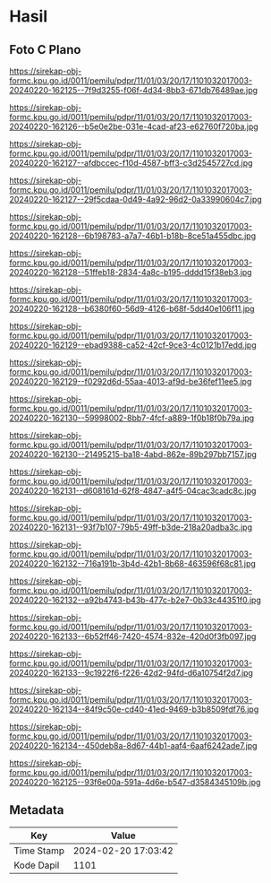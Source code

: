 # Hasil

## Foto C Plano

https://sirekap-obj-formc.kpu.go.id/0011/pemilu/pdpr/11/01/03/20/17/1101032017003-20240220-162125--7f9d3255-f06f-4d34-8bb3-671db76489ae.jpg

https://sirekap-obj-formc.kpu.go.id/0011/pemilu/pdpr/11/01/03/20/17/1101032017003-20240220-162126--b5e0e2be-031e-4cad-af23-e62760f720ba.jpg

https://sirekap-obj-formc.kpu.go.id/0011/pemilu/pdpr/11/01/03/20/17/1101032017003-20240220-162127--afdbccec-f10d-4587-bff3-c3d2545727cd.jpg

https://sirekap-obj-formc.kpu.go.id/0011/pemilu/pdpr/11/01/03/20/17/1101032017003-20240220-162127--29f5cdaa-0d49-4a92-96d2-0a33990604c7.jpg

https://sirekap-obj-formc.kpu.go.id/0011/pemilu/pdpr/11/01/03/20/17/1101032017003-20240220-162128--6b198783-a7a7-46b1-b18b-8ce51a455dbc.jpg

https://sirekap-obj-formc.kpu.go.id/0011/pemilu/pdpr/11/01/03/20/17/1101032017003-20240220-162128--51ffeb18-2834-4a8c-b195-dddd15f38eb3.jpg

https://sirekap-obj-formc.kpu.go.id/0011/pemilu/pdpr/11/01/03/20/17/1101032017003-20240220-162128--b6380f60-56d9-4126-b68f-5dd40e106f11.jpg

https://sirekap-obj-formc.kpu.go.id/0011/pemilu/pdpr/11/01/03/20/17/1101032017003-20240220-162129--ebad9388-ca52-42cf-9ce3-4c0121b17edd.jpg

https://sirekap-obj-formc.kpu.go.id/0011/pemilu/pdpr/11/01/03/20/17/1101032017003-20240220-162129--f0292d6d-55aa-4013-af9d-be36fef11ee5.jpg

https://sirekap-obj-formc.kpu.go.id/0011/pemilu/pdpr/11/01/03/20/17/1101032017003-20240220-162130--59998002-8bb7-4fcf-a889-1f0b18f0b79a.jpg

https://sirekap-obj-formc.kpu.go.id/0011/pemilu/pdpr/11/01/03/20/17/1101032017003-20240220-162130--21495215-ba18-4abd-862e-89b297bb7157.jpg

https://sirekap-obj-formc.kpu.go.id/0011/pemilu/pdpr/11/01/03/20/17/1101032017003-20240220-162131--d608161d-62f8-4847-a4f5-04cac3cadc8c.jpg

https://sirekap-obj-formc.kpu.go.id/0011/pemilu/pdpr/11/01/03/20/17/1101032017003-20240220-162131--93f7b107-79b5-49ff-b3de-218a20adba3c.jpg

https://sirekap-obj-formc.kpu.go.id/0011/pemilu/pdpr/11/01/03/20/17/1101032017003-20240220-162132--716a191b-3b4d-42b1-8b68-463596f68c81.jpg

https://sirekap-obj-formc.kpu.go.id/0011/pemilu/pdpr/11/01/03/20/17/1101032017003-20240220-162132--a92b4743-b43b-477c-b2e7-0b33c44351f0.jpg

https://sirekap-obj-formc.kpu.go.id/0011/pemilu/pdpr/11/01/03/20/17/1101032017003-20240220-162133--6b52ff46-7420-4574-832e-420d0f3fb097.jpg

https://sirekap-obj-formc.kpu.go.id/0011/pemilu/pdpr/11/01/03/20/17/1101032017003-20240220-162133--9c1922f6-f226-42d2-94fd-d6a10754f2d7.jpg

https://sirekap-obj-formc.kpu.go.id/0011/pemilu/pdpr/11/01/03/20/17/1101032017003-20240220-162134--84f9c50e-cd40-41ed-9469-b3b8509fdf76.jpg

https://sirekap-obj-formc.kpu.go.id/0011/pemilu/pdpr/11/01/03/20/17/1101032017003-20240220-162134--450deb8a-8d67-44b1-aaf4-6aaf6242ade7.jpg

https://sirekap-obj-formc.kpu.go.id/0011/pemilu/pdpr/11/01/03/20/17/1101032017003-20240220-162125--93f6e00a-591a-4d6e-b547-d3584345109b.jpg


## Metadata

| Key        | Value               |
| ---------- | ------------------- |
| Time Stamp | 2024-02-20 17:03:42 |
| Kode Dapil | 1101                |



